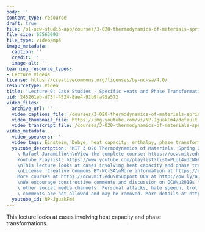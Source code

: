 ```yaml
---
body: ''
content_type: resource
draft: true
file: /ol-ocw-studio-app/courses/3-020-thermodynamics-of-materials-spring-2021/mit3_020s21_lecture_09_1080p_360p_16_9.mp4
file_size: 65563093
file_type: video/mp4
image_metadata:
  caption: ''
  credit: ''
  image-alt: ''
learning_resource_types:
- Lecture Videos
license: https://creativecommons.org/licenses/by-nc-sa/4.0/
resourcetype: Video
title: 'Lecture 9: Case Studies - Specific Heats and Phase Transformations'
uid: 245261eb-d73f-4524-8ae4-91b9fa95a572
video_files:
  archive_url: ''
  video_captions_file: /courses/3-020-thermodynamics-of-materials-spring-2021/12EFsDqJQmfBRLkHiBJIyaOA0wkwSPRol_transcript.webvtt
  video_thumbnail_file: https://img.youtube.com/vi/NP-JguakFm4/default.jpg
  video_transcript_file: /courses/3-020-thermodynamics-of-materials-spring-2021/12EFsDqJQmfBRLkHiBJIyaOA0wkwSPRol_transcript.pdf
video_metadata:
  video_speakers: ''
  video_tags: Einstein, Debye, heat capacity, enthalpy, phase transformation
  youtube_description: "MIT 3.020 Thermodynamics of Materials, Spring 2021\nInstructor:\
    \ Rafael Jaramillo\n\nView the complete course: https://ocw.mit.edu/sites/3020-thermodynamics-of-materials/\n\
    YouTube Playlist: https://www.youtube.com/playlist?list=PLUl4u3cNGP61g-yRbJz4ghFPJLiok1HxX\n\
    \nThis lecture looks at cases involving heat capacity and phase transformations.\n\
    \nLicense: Creative Commons BY-NC-SA\nMore information at https://ocw.mit.edu/terms\n\
    More courses at https://ocw.mit.edu\nSupport OCW at http://ow.ly/a1If50zVRlQ\n\
    \nWe encourage constructive comments and discussion on OCW\u2019s YouTube and\
    \ other social media channels. Personal attacks, hate speech, trolling, and inappropriate\
    \ comments are not allowed and may be removed. More details at https://ocw.mit.edu/comments."
  youtube_id: NP-JguakFm4
---
```

This lecture looks at cases involving heat capacity and phase transformations.